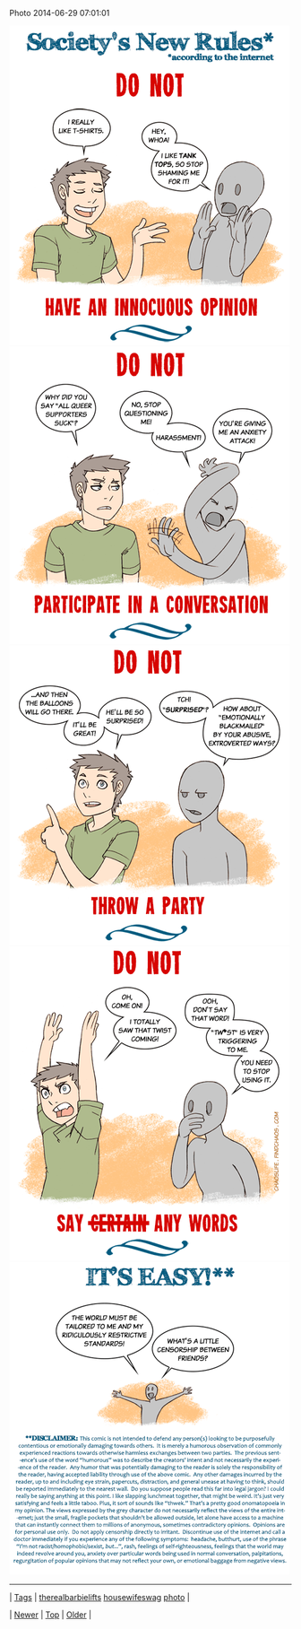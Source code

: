 <!--
title: Photo 2014-06-29 07
date: 2020-06-28T15:27:00.338Z
tags: therealbarbielifts, housewifeswag, photo
-->


Photo 2014-06-29 07:01:01

![](90231155927-0.png)
![](90231155927-1.png)
![](90231155927-2.png)
![](90231155927-3.png)
![](90231155927-4.png)

<!--BOTTOM-POST-NAVIGATION-->
---

| [Tags](tags.md) | [therealbarbielifts](tag-therealbarbielifts.md) [housewifeswag](tag-housewifeswag.md) [photo](tag-photo.md) |

| [Newer](90213494889.md) | [Top](index.md) | [Older](90242188648.md) |
